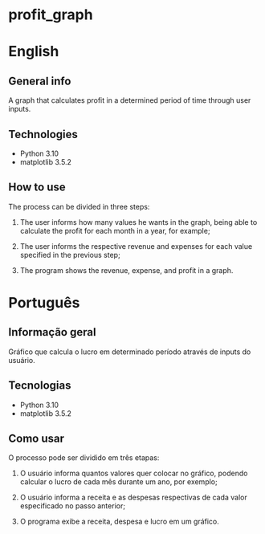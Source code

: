 # profit_graph

# English

## General info

A graph that calculates profit in a determined period of time through user inputs.

## Technologies

- Python 3.10
- matplotlib 3.5.2

## How to use

The process can be divided in three steps:

1) The user informs how many values he wants in the graph, being able to calculate the profit for each month in a year, for example;

2) The user informs the respective revenue and expenses for each value specified in the previous step;

3) The program shows the revenue, expense, and profit in a graph.


# Português

## Informação geral

Gráfico que calcula o lucro em determinado período através de inputs do usuário.

## Tecnologias

- Python 3.10
- matplotlib 3.5.2

## Como usar

O processo pode ser dividido em três etapas:

1) O usuário informa quantos valores quer colocar no gráfico, podendo calcular o lucro de cada mês durante um ano, por exemplo;

2) O usuário informa a receita e as despesas respectivas de cada valor especificado no passo anterior;

3) O programa exibe a receita, despesa e lucro em um gráfico.
